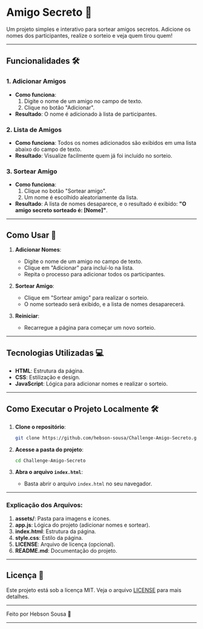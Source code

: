 
# Amigo Secreto 🎁

Um projeto simples e interativo para sortear amigos secretos. Adicione os nomes dos participantes, realize o sorteio e veja quem tirou quem!

---

## Funcionalidades 🛠️

### 1. Adicionar Amigos
- **Como funciona**:
  1. Digite o nome de um amigo no campo de texto.
  2. Clique no botão "Adicionar".
- **Resultado**: O nome é adicionado à lista de participantes.

### 2. Lista de Amigos
- **Como funciona**: Todos os nomes adicionados são exibidos em uma lista abaixo do campo de texto.
- **Resultado**: Visualize facilmente quem já foi incluído no sorteio.

### 3. Sortear Amigo
- **Como funciona**:
  1. Clique no botão "Sortear amigo".
  2. Um nome é escolhido aleatoriamente da lista.
- **Resultado**: A lista de nomes desaparece, e o resultado é exibido: **"O amigo secreto sorteado é: [Nome]"**.

---

## Como Usar 🚀

1. **Adicionar Nomes**:
   - Digite o nome de um amigo no campo de texto.
   - Clique em "Adicionar" para incluí-lo na lista.
   - Repita o processo para adicionar todos os participantes.

2. **Sortear Amigo**:
   - Clique em "Sortear amigo" para realizar o sorteio.
   - O nome sorteado será exibido, e a lista de nomes desaparecerá.

3. **Reiniciar**:
   - Recarregue a página para começar um novo sorteio.

---

## Tecnologias Utilizadas 💻

- **HTML**: Estrutura da página.
- **CSS**: Estilização e design.
- **JavaScript**: Lógica para adicionar nomes e realizar o sorteio.

---

## Como Executar o Projeto Localmente 🛠️

1. **Clone o repositório**:
   ```bash
   git clone https://github.com/hebson-sousa/Challenge-Amigo-Secreto.git
   ```

2. **Acesse a pasta do projeto**:
   ```bash
   cd Challenge-Amigo-Secreto
   ```

3. **Abra o arquivo `index.html`**:
   - Basta abrir o arquivo `index.html` no seu navegador.

---

### Explicação dos Arquivos:

1. **assets/**: Pasta para imagens e ícones.
2. **app.js**: Lógica do projeto (adicionar nomes e sortear).
3. **index.html**: Estrutura da página.
4. **style.css**: Estilo da página.
5. **LICENSE**: Arquivo de licença (opcional).
6. **README.md**: Documentação do projeto.

---

## Licença 📄

Este projeto está sob a licença MIT. Veja o arquivo [LICENSE](LICENSE) para mais detalhes.

---

Feito por Hebson Sousa 🚀

---
